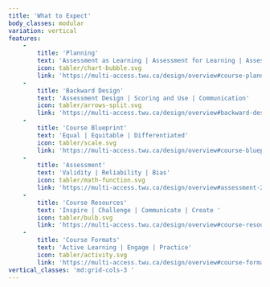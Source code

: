 ```yaml
---
title: 'What to Expect'
body_classes: modular
variation: vertical
features:
    -
        title: 'Planning'
        text: 'Assessment as Learning | Assessment for Learning | Assessment of Learning'
        icon: tabler/chart-bubble.svg
        link: 'https://multi-access.twu.ca/design/overview#course-planning'
    -
        title: 'Backward Design'
        text: 'Assessment Design | Scoring and Use | Communication'
        icon: tabler/arrows-split.svg
        link: 'https://multi-access.twu.ca/design/overview#backward-design-1'
    -
        title: 'Course Blueprint'
        text: 'Equal | Equitable | Differentiated'
        icon: tabler/scale.svg
        link: 'https://multi-access.twu.ca/design/overview#course-blueprint-1'
    -
        title: 'Assessment'
        text: 'Validity | Reliability | Bias'
        icon: tabler/math-function.svg
        link: 'https://multi-access.twu.ca/design/overview#assessment-2'
    -
        title: 'Course Resources'
        text: 'Inspire | Challenge | Communicate | Create '
        icon: tabler/bulb.svg
        link: 'https://multi-access.twu.ca/design/overview#course-resources-1'
    -
        title: 'Course Formats'
        text: 'Active Learning | Engage | Practice'
        icon: tabler/activity.svg
        link: 'https://multi-access.twu.ca/design/overview#course-formats-1'
vertical_classes: 'md:grid-cols-3 '
---
```


